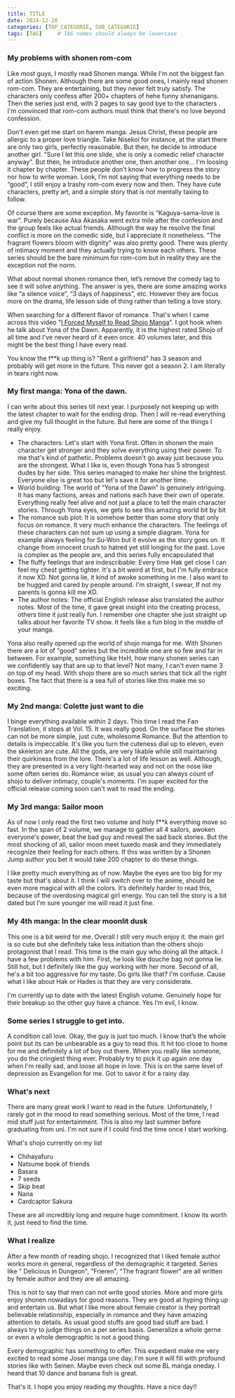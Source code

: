 ```yaml
---
title: TITLE
date: 2024-12-28  
categories: [TOP_CATEGORIE, SUB_CATEGORIE]
tags: [TAG]     # TAG names should always be lowercase
---
```


### My problems with shonen rom-com

Like most guys, I mostly read Shonen manga. While I'm not the biggest fan of action Shonen. Although there are some good ones, I mainly read shonen rom-com. They are entertaining, but they never felt truly satisfy. The characters only confess after 200+ chapters of hehe funny shenanigans. Then the series just end, with 2 pages to say good bye to the characters . I'm convinced that rom-com authors must think that there's no love beyond confession.

Don't even get me start on harem manga. Jesus Christ, these people are allergic to a proper love triangle. Take Nisekoi for instance, at the start there are only two girls, perfectly reasonable. But then, he decide to introduce another girl. "Sure I let this one slide, she is only a comedic relief character anyway". But then, he introduce another one, then another one… I'm loosing it chapter by chapter. These people don’t know how to progress the story nor how to write woman. Look, I’m not saying that everything needs to be “good”, I still enjoy a trashy rom-com every now and then. They have cute characters, pretty art, and a simple story that is not mentally taxing to follow.

Of course there are some exception. My favorite is “Kaguya-sama-love is war”. Purely because Aka Akasaka went extra mile after the confesion and the group feels like actual friends. Although the way he resolve the final conflict is more on the comedic side, but I appreciate it nonetheless. "The fragrant flowers bloom with dignity" was also pretty good. There was plenty of intimacy moment and they actually trying to know each others. These series should be the bare minimum for rom-com but in reality they are the exception not the norm.

What about normal shonen romance then, let’s remove the comedy tag to see it will solve anything. The answer is yes, there are some amazing works like “a silence voice”, “3 days of happiness", etc. However they are focus more on the drama, life lesson side of thing rather than telling a love story.

When searching for a different flavor of romance. That's when I came across this video "[I Forced Myself to Read Shojo Manga](https://www.youtube.com/watch?v=zGLxEZehTfM)". I got hook when he talk about Yona of the Dawn. Apparently, it is the highest rated Shojo of all time and I've never heard of it even once. 40 volumes later, and this might be the best thing I have every read.

You know the f**k up thing is? "Rent a girlfriend" has 3 season and probably will get more in the future. This never got a season 2. I am literally in tears right now.

### My first manga: Yona of the dawn.

I can write about this series till next year. I purposely not keeping up with the latest chapter to wait for the ending drop. Then I will re-read everything and give my full thought in the future. But here are some of the things I really enjoy.
- The characters: Let's start with Yona first. Often in shonen the main character get stronger and they solve everything using their power. To me that's kind of pathetic. Problems doesn't go away just because you are the strongest. What I like is, even though Yona has 5 strongest dudes by her side. This series managed to make her shine the brightest. Everyone else is great too but let's save it for another time.
- World building: The world of “Yona of the Dawn” is genuinely intriguing. It has many factions, areas and nations each have their own of operate. Everything really feel alive and not just a place to tell the main character stories. Through Yona eyes, we gets to see this amazing world bit by bit
- The romance sub plot: It is somehow better than some story that only focus on romance. It very much enhance the characters. The feelings of these characters can not sum up using a simple diagram. Yona for example always feeling for Su-Won but it evolve as the story goes on. It change from innocent crush to hatred yet still longing for the past. Love is complex as the people are, and this series fully encapsulated that
- The fluffy feelings that are indescribable: Every time Hak get close I can feel my chest getting tighter. It's a bit weird at first, but I'm fully embrace it now XD. Not gonna lie, it kind of awoke something in me. I also want to be hugged and cared by people around. I'm straight, I swear, If not my parents is gonna kill me XD.
- The author notes: The official English release also translated the author notes. Most of the time, it gave great insight into the creating process, others time it just really fun. I remember one chapter she just straight up talks about her favorite TV show. It feels like a fun blog in the middle of your manga.

Yona also really opened up the world of shojo manga for me. With Shonen there are a lot of "good" series but the incredible one are so few and far in between. For example, something like HxH, how many shonen series can we confidently say that are up to that level? Not many, I can't even name 3 on top of my head. With shojo there are so much series that tick all the right boxes. The fact that there is a sea full of stories like this make me so exciting.

### My 2nd manga: Colette just want to die
I binge everything available within 2 days. This time I read the Fan Translation, it stops at Vol. 15. It was really good. On the surface the stories can not be more simple, just cute, wholesome Romance. But the attention to details is impeccable. It's like you turn the cuteness dial up to eleven, even the skeleton are cute. All the gods, are very likable while still maintaining their quirkiness from the lore. There's a lot of life lesson as well. Although, they are presented in a very light-hearted way and not on the nose like some often series do. Romance wise, as usual you can always count of shojo to deliver intimacy, couple's moments. I'm super excited for the official release coming soon can't wait to read the ending.

### My 3rd manga: Sailor moon
As of now I only read the first two volume and holy f*\*k everything move so fast. In the span of 2 volume, we manage to gather all 4 sailors, awoken everyone's power, beat the bad guy and reveal the sad back stories. But the most shocking of all, sailor moon meet tuxedo mask and they immediately recognize their feeling for each others. If this was written by a Shonen Jump author you bet it would take 200 chapter to do these things.

I like pretty much everything as of now. Maybe the eyes are too big for my taste but that's about it. I think I will switch over to the anime, should be even more magical with all the colors. It’s definitely harder to read this, because of the overdosing magical girl energy. You can tell the story is a bit dated but I'm sure younger me will read it just fine.

### My 4th manga: In the clear moonlit dusk
This one is a bit weird for me. Overall I still very much enjoy it. the main girl is so cute but she definitely take less initiation than the others shojo protagonist that I read. This time is the main guy who doing all the attack. I have a few problems with him. First, he look like douche bag not gonna lie. Still hot, but I definitely like the guy working with her more. Second of all, he's a bit too aggressive for my taste. Do girls like that? I'm confuse. Cause what I like about Hak or Hades is that they are very considerate.

I'm currently up to date with the latest English volume. Genuinely hope for their breakup so the other guy have a chance. Yes I’m evil, I know.

### Some series I struggle to get into.

A condition call love. Okay, the guy is just too much. I know that’s the whole point but its can be unbearable as a guy to read this. It hit too close to home for me and definitely a lot of boy out there. When you really like someone, you do the cringiest thing ever.
Probably try to pick it up again one day when I'm really sad, and loose all hope in love. This is on the same level of depression as Evangelion for me. Got to savor it for a rainy day.

### What's next

There are many great work I want to read in the future. Unfortunately, I rarely got in the mood to read something serious. Most of the time, I read mid stuff just for entertainment. This is also my last summer before graduating from uni. I'm not sure if I could find the time once I start working.

What's shojo currently on my list
- Chihayafuru
- Natsume book of friends
- Basara
- 7 seeds
- Skip beat
- Nana
- Cardcaptor Sakura

These are all incredibly long and require huge commitment. I know its worth it, just need to find the time.

### What I realize

After a few month of reading shojo. I recognized that I liked female author works more in general, regardless of the demographic it targeted. Series like " Delicious in Dungeon", "Frieren", "The fragrant flower" are all written by female author and they are all amazing.

This is not to say that men can not write good stories. More and more girls enjoy shonen nowadays for good reasons. They are good at hyping thing up and entertain us. But what I like more about female creator is they portrait believable relationship, especially in romance and they have amazing attention to details. As usual good stuffs are good bad stuff are bad. I always try to judge things on a per series basis. Generalize a whole gerne or even a whole demographic is not a good thing.

Every demographic has something to offer. This expedient make me very excited to read some Josei manga one day. I'm sure it will fill with profound stories like with Seinen. Maybe even check out some BL manga oneday. I heard that 10 dance and banana fish is great.

That's it. I hope you enjoy reading my thoughts. Have a nice day!!